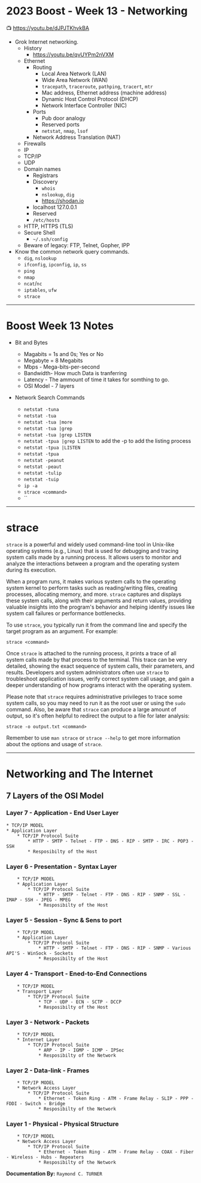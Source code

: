 # 2023 Boost - Week 13 - Networking

📺 <https://youtu.be/dJPJTKhvkBA>

* Grok Internet networking.
    * History
        * <https://youtu.be/qvUYPm2nVXM>
    * Ethernet
        * Routing
           * Local Area Network (LAN)
           * Wide Area Network (WAN)
           * `tracepath`, `traceroute`, `pathping`, `tracert`, `mtr`
           * Mac address, Ethernet address (machine address)
           * Dynamic Host Control Protocol (DHCP)
           * Network Interface Controller (NIC)
        * Ports
           * Pub door analogy
           * Reserved ports
           * `netstat`, `nmap`, `lsof`
        * Network Address Translation (NAT)
    * Firewalls
    * IP
    * TCP/IP
    * UDP
    * Domain names
        * Registrars
        * Discovery
            * `whois`
            * `nslookup`, `dig`
            * <https://shodan.io>
        * localhost 127.0.0.1
        * Reserved
        * `/etc/hosts`
    * HTTP, HTTPS (TLS)
    * Secure Shell
        * `~/.ssh/config`
    * Beware of legacy: FTP, Telnet, Gopher, IPP
* Know the common network query commands.
    * `dig`, `nslookup`
    * `ifconfig`, `ipconfig`, `ip`, `ss`
    * `ping`
    * `nmap`
    * `ncat`/`nc`
    * `iptables`, `ufw`
    * `strace`

---

# Boost Week 13 Notes

* Bit and Bytes
    * Magabits = 1s and 0s; Yes or No
    * Megabyte = 8 Megabits
    * Mbps - Mega-bits-per-second
    * Bandwidth- How much Data is tranferring
    * Latency - The ammount of time it takes for somthing to go.
    * OSI Model - 7 layers

* Network Search Commands
    * `netstat -tuna`
    * `netstat -tua`
    * `netstat -tua |more`
    * `netstat -tua |grep`
    * `netstat -tua |grep LISTEN`
    * `netstat -tpua |grep LISTEN` to add the -p to add the listing process
    * `netstat -tpua |LISTEN`
    * `netstat -tpua`
    * `netstat -peanut`
    * `netstat -peaut`
    * `netstat -tulip`
    * `netstat -tuip`
    * `ip -a`
    * `strace <command>`
    * ``

---

# strace
`strace` is a powerful and widely used command-line tool in Unix-like operating systems (e.g., Linux) that is used for debugging and tracing system calls made by a running process. It allows users to monitor and analyze the interactions between a program and the operating system during its execution.

When a program runs, it makes various system calls to the operating system kernel to perform tasks such as reading/writing files, creating processes, allocating memory, and more. `strace` captures and displays these system calls, along with their arguments and return values, providing valuable insights into the program's behavior and helping identify issues like system call failures or performance bottlenecks.

To use `strace`, you typically run it from the command line and specify the target program as an argument. For example:

```
strace <command>
```

Once `strace` is attached to the running process, it prints a trace of all system calls made by that process to the terminal. This trace can be very detailed, showing the exact sequence of system calls, their parameters, and results. Developers and system administrators often use `strace` to troubleshoot application issues, verify correct system call usage, and gain a deeper understanding of how programs interact with the operating system.

Please note that `strace` requires administrative privileges to trace some system calls, so you may need to run it as the root user or using the `sudo` command. Also, be aware that `strace` can produce a large amount of output, so it's often helpful to redirect the output to a file for later analysis:

```
strace -o output.txt <command>
```

Remember to use `man strace` or `strace --help` to get more information about the options and usage of `strace`.


---
    
         
# Networking and The Internet
## 7 Layers of the OSI Model  

### Layer 7 - Application - End User Layer
    * TCP/IP MODEL
    * Application Layer
        * TCP/IP Protocol Suite
            * HTTP - SMTP - Telnet - FTP - DNS - RIP - SMTP - IRC - POP3 - SSH
            * Resposibilty of the Host

### Layer 6 - Presentation - Syntax Layer
        * TCP/IP MODEL
        * Application Layer
            * TCP/IP Protocol Suite
                * HTTP - SMTP - Telnet - FTP - DNS - RIP - SNMP - SSL - IMAP - SSH - JPEG - MPEG
                * Resposibilty of the Host

### Layer 5 - Session - Sync & Sens to port
        * TCP/IP MODEL
        * Application Layer
            * TCP/IP Protocol Suite
                * HTTP - SMTP - Telnet - FTP - DNS - RIP - SNMP - Various API'S - WinSock - Sockets
                * Resposibilty of the Host
                    
### Layer 4 - Transport - Ened-to-End Connections
        * TCP/IP MODEL
        * Transport Layer
            * TCP/IP Protocol Suite
                * TCP - UDP - ECN - SCTP - DCCP
                * Resposibilty of the Host

### Layer 3 - Network - Packets
        * TCP/IP MODEL
        * Internet Layer
            * TCP/IP Protocol Suite
                * ARP - IP - IGMP - ICMP - IPSec
                * Resposibilty of the Network

### Layer 2 - Data-link - Frames
        * TCP/IP MODEL
        * Network Access Layer
            * TCP/IP Protocol Suite
                * Ethernet - Token Ring - ATM - Frame Relay - SLIP - PPP - FDDI - Switch - Bridge
                * Resposibilty of the Network

### Layer 1 - Physical - Physical Structure
        * TCP/IP MODEL
        * Network Access Layer
            * TCP/IP Protocol Suite
                * Ethernet - Token Ring - ATM - Frame Relay - COAX - Fiber - Wireless - Hubs - Repeaters
                * Resposibilty of the Network


**Documentation By:** `Raymond C. TURNER`